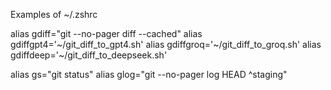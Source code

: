 Examples of ~/.zshrc

alias gdiff="git --no-pager diff --cached"
alias gdiffgpt4='~/git_diff_to_gpt4.sh'
alias gdiffgroq='~/git_diff_to_groq.sh'
alias gdiffdeep='~/git_diff_to_deepseek.sh'

alias gs="git status"
alias glog="git --no-pager log HEAD ^staging"

